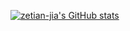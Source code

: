 [![zetian-jia's GitHub stats](https://github-readme-stats.vercel.app/api?username=zetian-jia)](https://github.com/anuraghazra/github-readme-stats)


<!--
## Hi there 👋

**zetian-jia/zetian-jia** is a ✨ _special_ ✨ repository because its `README.md` (this file) appears on your GitHub profile.

Here are some ideas to get you started:

- 🔭 I’m currently working on ...
- 🌱 I’m currently learning ...
- 👯 I’m looking to collaborate on ...
- 🤔 I’m looking for help with ...
- 💬 Ask me about ...
- 📫 How to reach me: ...
- 😄 Pronouns: ...
- ⚡ Fun fact: ...
-->

